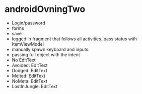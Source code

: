 # androidOvningTwo

- Login/password
- forms
- save
- logged in fragment that follows all activities..pass status with ItemViewModel
- manually spawn keyboard and inputs
- passing full object with the intent
- No EditText
- Avoided: EditText
- Dodged: EditText
- Melted: EditText
- NoMeta: EditText
- LostInJungle: EditText
